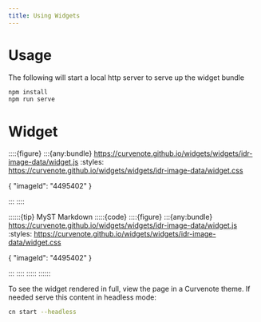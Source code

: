 ```yaml
---
title: Using Widgets
---
```


# Usage

The following will start a local http server to serve up the widget bundle

```sh
npm install
npm run serve
```

# Widget

::::{figure}
:::{any:bundle} https://curvenote.github.io/widgets/widgets/idr-image-data/widget.js
:styles: https://curvenote.github.io/widgets/widgets/idr-image-data/widget.css

{ "imageId": "4495402" }

:::
::::

::::::{tip} MyST Markdown
:::::{code}
::::{figure}
:::{any:bundle} https://curvenote.github.io/widgets/widgets/idr-image-data/widget.js
:styles: https://curvenote.github.io/widgets/widgets/idr-image-data/widget.css

{ "imageId": "4495402" }

:::
::::
:::::
::::::

To see the widget rendered in full, view the page in a Curvenote theme. If needed serve this
content in headless mode:

```sh
cn start --headless
```
